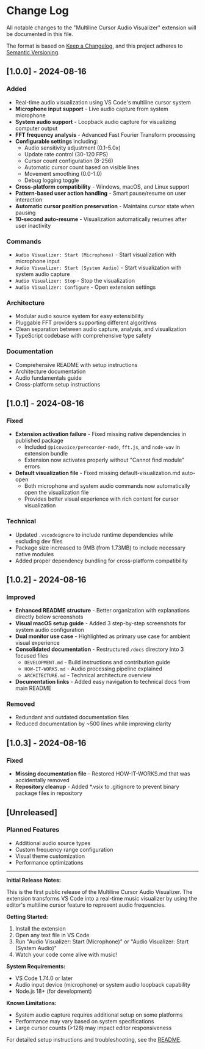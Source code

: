 # Change Log

All notable changes to the "Multiline Cursor Audio Visualizer" extension will be documented in this file.

The format is based on [Keep a Changelog](https://keepachangelog.com/en/1.0.0/),
and this project adheres to [Semantic Versioning](https://semver.org/spec/v2.0.0.html).

## [1.0.0] - 2024-08-16

### Added
- Real-time audio visualization using VS Code's multiline cursor system
- **Microphone input support** - Live audio capture from system microphone
- **System audio support** - Loopback audio capture for visualizing computer output
- **FFT frequency analysis** - Advanced Fast Fourier Transform processing
- **Configurable settings** including:
  - Audio sensitivity adjustment (0.1-5.0x)
  - Update rate control (30-120 FPS)
  - Cursor count configuration (8-256)
  - Automatic cursor count based on visible lines
  - Movement smoothing (0.0-1.0)
  - Debug logging toggle
- **Cross-platform compatibility** - Windows, macOS, and Linux support
- **Pattern-based user action handling** - Smart pause/resume on user interaction
- **Automatic cursor position preservation** - Maintains cursor state when pausing
- **10-second auto-resume** - Visualization automatically resumes after user inactivity

### Commands
- `Audio Visualizer: Start (Microphone)` - Start visualization with microphone input
- `Audio Visualizer: Start (System Audio)` - Start visualization with system audio capture
- `Audio Visualizer: Stop` - Stop the visualization
- `Audio Visualizer: Configure` - Open extension settings

### Architecture
- Modular audio source system for easy extensibility
- Pluggable FFT providers supporting different algorithms
- Clean separation between audio capture, analysis, and visualization
- TypeScript codebase with comprehensive type safety

### Documentation
- Comprehensive README with setup instructions
- Architecture documentation
- Audio fundamentals guide
- Cross-platform setup instructions

## [1.0.1] - 2024-08-16

### Fixed
- **Extension activation failure** - Fixed missing native dependencies in published package
  - Included `@picovoice/pvrecorder-node`, `fft.js`, and `node-wav` in extension bundle
  - Extension now activates properly without "Cannot find module" errors
- **Default visualization file** - Fixed missing default-visualization.md auto-open
  - Both microphone and system audio commands now automatically open the visualization file
  - Provides better visual experience with rich content for cursor visualization

### Technical
- Updated `.vscodeignore` to include runtime dependencies while excluding dev files
- Package size increased to 9MB (from 1.73MB) to include necessary native modules
- Added proper dependency bundling for cross-platform compatibility

## [1.0.2] - 2024-08-16

### Improved
- **Enhanced README structure** - Better organization with explanations directly below screenshots
- **Visual macOS setup guide** - Added 3 step-by-step screenshots for system audio configuration
- **Dual monitor use case** - Highlighted as primary use case for ambient visual experience
- **Consolidated documentation** - Restructured `/docs` directory into 3 focused files
  - `DEVELOPMENT.md` - Build instructions and contribution guide
  - `HOW-IT-WORKS.md` - Audio processing pipeline explained
  - `ARCHITECTURE.md` - Technical architecture overview
- **Documentation links** - Added easy navigation to technical docs from main README

### Removed
- Redundant and outdated documentation files
- Reduced documentation by ~500 lines while improving clarity

## [1.0.3] - 2024-08-16

### Fixed
- **Missing documentation file** - Restored HOW-IT-WORKS.md that was accidentally removed
- **Repository cleanup** - Added *.vsix to .gitignore to prevent binary package files in repository

## [Unreleased]

### Planned Features
- Additional audio source types
- Custom frequency range configuration
- Visual theme customization
- Performance optimizations

---

**Initial Release Notes:**

This is the first public release of the Multiline Cursor Audio Visualizer. The extension transforms VS Code into a real-time music visualizer by using the editor's multiline cursor feature to represent audio frequencies.

**Getting Started:**
1. Install the extension
2. Open any text file in VS Code
3. Run "Audio Visualizer: Start (Microphone)" or "Audio Visualizer: Start (System Audio)"
4. Watch your code come alive with music!

**System Requirements:**
- VS Code 1.74.0 or later
- Audio input device (microphone) or system audio loopback capability
- Node.js 18+ (for development)

**Known Limitations:**
- System audio capture requires additional setup on some platforms
- Performance may vary based on system specifications
- Large cursor counts (>128) may impact editor responsiveness

For detailed setup instructions and troubleshooting, see the [README](README.md).